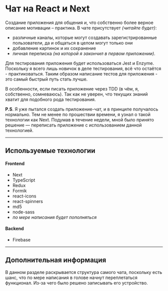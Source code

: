 # Чат на React и Next

Создание приложения для общения и, что собственно более верное описание мотивации – практика. В чате присутствует *(читайте будет)*: 
- различные каналы, которые могут создавать зарегистрированные пользователи, да и общаться в целом могут только они 
- добавление картинок и их сохранение
- личная переписка *(на которой я закончил в первом приложении)*. 

Для тестирования приложения будет использоваться Jest и Enzyme. Поскольку я всего лишь новичок в деле тестирования, всё что остаётся - практиковаться. Таким образом написание тестов для приложения - это самый быстрый путь стать лучше.

В особенности, если писать приложение через TDD (в чём, я, собственно, сомневаюсь). Так как не уверен, что текущих знаний хватит для подобного рода тестирования. 

**P.S**. Я уже пытался создать приложение-чат, и в принципе получалось нормально. Тем не менее по прошествии времени, я узнал о такой технологии как Next. Подумав в течение недели, мной было принято решение — переписать приложение с использованием данной технологией. 

---

## Используемые технологии

#### Frontend
- Next
- TypeScript
- Redux
- Formik
- react-icons
- react-spinners
- md5 
- node-sass 
- *по мере написания будет пополняться*

#### Backend
- Firebase

---

## Дополнительная информация

В данном разделе раскрывается структура самого чата, поскольку есть шанс, что по мере написания в голове начнут переплетаться   функционал. Из-за чего было решено записывать его устройство.


